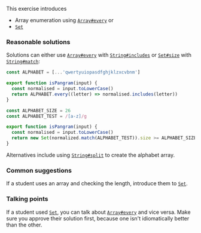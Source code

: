 This exercise introduces
- Array enumeration using [`Array#every`](https://developer.mozilla.org/en-US/docs/Web/JavaScript/Reference/Global_Objects/Array/every) or
- [`Set`](https://developer.mozilla.org/en-US/docs/Web/JavaScript/Reference/Global_Objects/Set)

### Reasonable solutions

Solutions can either use [`Array#every`](https://developer.mozilla.org/en-US/docs/Web/JavaScript/Reference/Global_Objects/Array/every) with [`String#includes`](https://developer.mozilla.org/en-US/docs/Web/JavaScript/Reference/Global_Objects/String/includes) or [`Set#size`](https://developer.mozilla.org/en-US/docs/Web/JavaScript/Reference/Global_Objects/Set/size) with
[`String#match`](https://developer.mozilla.org/en-US/docs/Web/JavaScript/Reference/Global_Objects/String/match):

```javascript
const ALPHABET = [...'qwertyuiopasdfghjklzxcvbnm']

export function isPangram(input) {
  const normalised = input.toLowerCase()
  return ALPHABET.every((letter) => normalised.includes(letter))
}
```

```javascript
const ALPHABET_SIZE = 26
const ALPHABET_TEST = /[a-z]/g

export function isPangram(input) {
  const normalised = input.toLowerCase()
  return new Set(normalized.match(ALPHABET_TEST)).size >= ALPHABET_SIZE
}
```

Alternatives include using [`String#split`](https://developer.mozilla.org/en-US/docs/Web/JavaScript/Reference/Global_Objects/String/split) to create the alphabet array.

### Common suggestions
If a student uses an array and checking the length, introduce them to [`Set`](https://developer.mozilla.org/en-US/docs/Web/JavaScript/Reference/Global_Objects/Set).

### Talking points
If a student used [`Set`](https://developer.mozilla.org/en-US/docs/Web/JavaScript/Reference/Global_Objects/Set), you can talk about [`Array#every`](https://developer.mozilla.org/en-US/docs/Web/JavaScript/Reference/Global_Objects/Array/every) and vice versa. Make
sure you approve their solution first, because one isn't idiomatically better
than the other.
